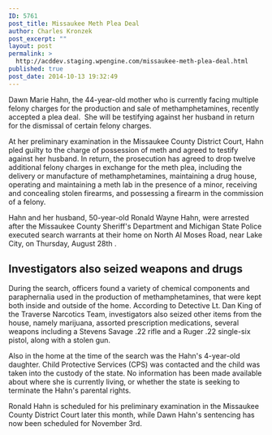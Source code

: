 ```yaml
---
ID: 5761
post_title: Missaukee Meth Plea Deal
author: Charles Kronzek
post_excerpt: ""
layout: post
permalink: >
  http://acddev.staging.wpengine.com/missaukee-meth-plea-deal.html
published: true
post_date: 2014-10-13 19:32:49
---
```

Dawn Marie Hahn, the 44-year-old mother who is currently facing multiple felony charges for the production and sale of methamphetamines, recently accepted a plea deal.  She will be testifying against her husband in return for the dismissal of certain felony charges.<!--more-->

At her preliminary examination in the Missaukee County District Court, Hahn pled guilty to the charge of possession of meth and agreed to testify against her husband. In return, the prosecution has agreed to drop twelve additional felony charges in exchange for the meth plea, including the delivery or manufacture of methamphetamines, maintaining a drug house, operating and maintaining a meth lab in the presence of a minor, receiving and concealing stolen firearms, and possessing a firearm in the commission of a felony.

Hahn and her husband, 50-year-old Ronald Wayne Hahn, were arrested after the Missaukee County Sheriff's Department and Michigan State Police executed search warrants at their home on North Al Moses Road, near Lake City, on Thursday, August 28th .


<h2>Investigators also seized weapons and drugs</h2>

During the search, officers found a variety of chemical components and paraphernalia used in the production of methamphetamines, that were kept both inside and outside of the home. According to Detective Lt. Dan King of the Traverse Narcotics Team, investigators also seized other items from the house, namely marijuana, assorted prescription medications, several weapons including a Stevens Savage .22 rifle and a Ruger .22 single-six pistol, along with a stolen gun.

Also in the home at the time of the search was the Hahn's 4-year-old daughter. Child Protective Services (CPS) was contacted and the child was taken into the custody of the state. No information has been made available about where she is currently living, or whether the state is seeking to terminate the Hahn's parental rights.

Ronald Hahn is scheduled for his preliminary examination in the Missaukee County District Court later this month, while Dawn Hahn's sentencing has now been scheduled for November 3rd.